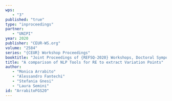 ```yaml
---
wps: 
   - "3"
published: "true"
type: "inproceedings"
partner: 
   - "UNIPI"
year: 2020
publisher: "CEUR-WS.org"
volume: "2584"
series: "{CEUR} Workshop Proceedings"
booktitle: "Joint Proceedings of {REFSQ-2020} Workshops, Doctoral Symposium, Live Studies Track, and Poster Track co-located with the 26th International Conference on Requirements Engineering: Foundation for Software Quality (REFSQ 2020), Pisa, Italy, March 24, 2020"
title: "A comparison of NLP Tools for RE to extract Variation Points"
author: 
   - "Monica Arrabito"
   - "Alessandro Fantechi"
   - "Stefania Gnesi"
   - "Laura Semini"
id: "ArrabitoFGS20"
---
```

